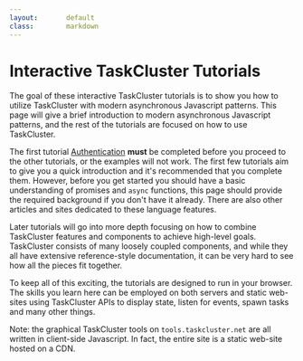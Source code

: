 ```yaml
---
layout:       default
class:        markdown
---
```



Interactive TaskCluster Tutorials
=================================

The goal of these interactive TaskCluster tutorials is to show you how to
utilize TaskCluster with modern asynchronous Javascript patterns. This page will
give a brief introduction to modern asynchronous Javascript patterns, and the rest
of the tutorials are focused on how to use TaskCluster.

The first tutorial [Authentication](authenticate/) **must** be completed
before you proceed to the other tutorials, or the examples will not
work. The first few tutorials aim to give you a quick introduction and it's
recommended that you complete them.  However, before you get started you should
have a basic understanding of promises and `async` functions, this page should
provide the required background if you don't have it already. There are also 
other articles and sites dedicated to these language features.

Later tutorials will go into more depth focusing on how to combine
TaskCluster features and components to achieve high-level goals.
TaskCluster consists of many loosely coupled components, and while they all
have extensive reference-style documentation, it can be very hard to see how
all the pieces fit together.

To keep all of this exciting, the tutorials are designed to run in your browser.
The skills you learn here can be employed on both servers and static web-sites 
using TaskCluster APIs to display state, listen for events, spawn tasks and many 
other things.

Note: the graphical TaskCluster tools on `tools.taskcluster.net` are all
written in client-side Javascript. In fact, the entire site is a static
web-site hosted on a CDN.

